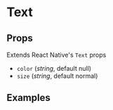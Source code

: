 # Text

## Props
Extends React Native's `Text` props
- `color` (_string_, default null)
- `size` (_string_, default normal)

## Examples

```jsx

```
